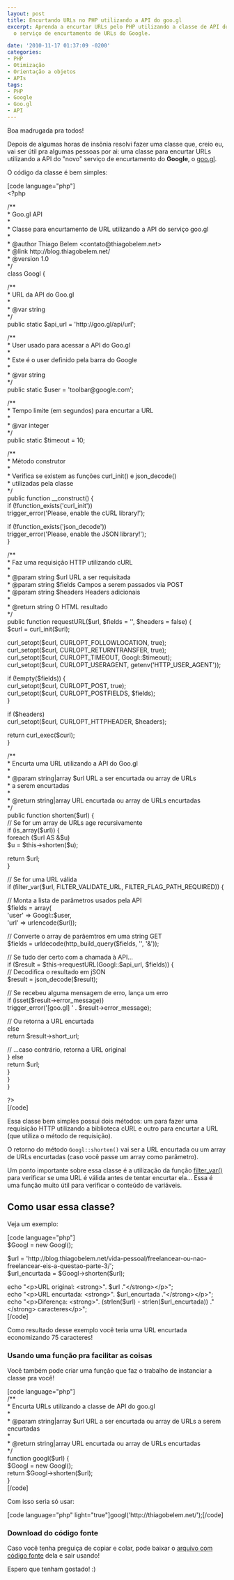 ```yaml
---
layout: post
title: Encurtando URLs no PHP utilizando a API do goo.gl
excerpt: Aprenda a encurtar URLs pelo PHP utilizando a classe de API do <a href="http://goo.gl/">goo.gl</a>,
  o serviço de encurtamento de URLs do Google.

date: '2010-11-17 01:37:09 -0200'
categories:
- PHP
- Otimização
- Orientação a objetos
- APIs
tags:
- PHP
- Google
- Goo.gl
- API
---
```

<p>Boa madrugada pra todos!</p>
<p>Depois de algumas horas de insônia resolvi fazer uma classe que, creio eu, vai ser útil pra algumas pessoas por ai: uma classe para encurtar URLs utilizando a API do "novo" serviço de encurtamento do <strong>Google</strong>, o <a href="http://goo.gl/" target="_blank">goo.gl</a>.<br />
<a id="more"></a><a id="more-991"></a></p>
<p>O código da classe é bem simples:</p>
<p>[code language="php"]<br />
&lt;?php</p>
<p>/**<br />
 * Goo.gl API<br />
 *<br />
 * Classe para encurtamento de URL utilizando a API do serviço goo.gl<br />
 *<br />
 * @author Thiago Belem &lt;contato@thiagobelem.net&gt;<br />
 * @link http://blog.thiagobelem.net/<br />
 * @version 1.0<br />
 */<br />
class Googl {</p>
<p>	/**<br />
	 * URL da API do Goo.gl<br />
	 *<br />
	 * @var string<br />
	 */<br />
	public static $api_url = 'http://goo.gl/api/url';</p>
<p>	/**<br />
	 * User usado para acessar a API do Goo.gl<br />
	 *<br />
	 * Este é o user definido pela barra do Google<br />
	 *<br />
	 * @var string<br />
	 */<br />
	public static $user = 'toolbar@google.com';</p>
<p>	/**<br />
	 * Tempo limite (em segundos) para encurtar a URL<br />
	 *<br />
	 * @var integer<br />
	 */<br />
	public static $timeout = 10;</p>
<p>	/**<br />
	 * Método construtor<br />
	 *<br />
	 * Verifica se existem as funções curl_init() e json_decode()<br />
	 *  utilizadas pela classe<br />
	 */<br />
	public function __construct() {<br />
		if (!function_exists('curl_init'))<br />
			trigger_error('Please, enable the cURL library!');</p>
<p>		if (!function_exists('json_decode'))<br />
			trigger_error('Please, enable the JSON library!');<br />
	}</p>
<p>	/**<br />
	 * Faz uma requisição HTTP utilizando cURL<br />
	 *<br />
	 * @param string $url URL a ser requisitada<br />
	 * @param string $fields Campos a serem passados via POST<br />
	 * @param string $headers Headers adicionais<br />
	 *<br />
	 * @return string O HTML resultado<br />
	 */<br />
	public function requestURL($url, $fields = '', $headers = false) {<br />
		$curl = curl_init($url);</p>
<p>		curl_setopt($curl, CURLOPT_FOLLOWLOCATION, true);<br />
		curl_setopt($curl, CURLOPT_RETURNTRANSFER, true);<br />
		curl_setopt($curl, CURLOPT_TIMEOUT, Googl::$timeout);<br />
        curl_setopt($curl, CURLOPT_USERAGENT, getenv('HTTP_USER_AGENT'));</p>
<p>		if (!empty($fields)) {<br />
			curl_setopt($curl, CURLOPT_POST, true);<br />
			curl_setopt($curl, CURLOPT_POSTFIELDS, $fields);<br />
		}</p>
<p>		if ($headers)<br />
			curl_setopt($curl, CURLOPT_HTTPHEADER, $headers);</p>
<p>		return curl_exec($curl);<br />
	}</p>
<p>	/**<br />
	 * Encurta uma URL utilizando a API do Goo.gl<br />
	 *<br />
	 * @param string|array $url URL a ser encurtada ou array de URLs<br />
	 *  a serem encurtadas<br />
	 *<br />
	 * @return string|array URL encurtada ou array de URLs encurtadas<br />
	 */<br />
	public function shorten($url) {<br />
		// Se for um array de URLs age recursivamente<br />
		if (is_array($url)) {<br />
			foreach ($url AS &amp;$u)<br />
				$u = $this-&gt;shorten($u);</p>
<p>			return $url;<br />
		}</p>
<p>		// Se for uma URL válida<br />
		if (filter_var($url, FILTER_VALIDATE_URL, FILTER_FLAG_PATH_REQUIRED)) {</p>
<p>			// Monta a lista de parâmetros usados pela API<br />
			$fields = array(<br />
				'user' =&gt; Googl::$user,<br />
				'url' =&gt; urlencode($url));</p>
<p>			// Converte o array de parâemtros em uma string GET<br />
			$fields = urldecode(http_build_query($fields, '', '&amp;'));</p>
<p>			// Se tudo der certo com a chamada à API...<br />
			if ($result = $this-&gt;requestURL(Googl::$api_url, $fields)) {<br />
				// Decodifica o resultado em jSON<br />
				$result = json_decode($result);</p>
<p>				// Se recebeu alguma mensagem de erro, lança um erro<br />
				if (isset($result-&gt;error_message))<br />
					trigger_error('[goo.gl] ' . $result-&gt;error_message);</p>
<p>				// Ou retorna a URL encurtada<br />
				else<br />
					return $result-&gt;short_url;</p>
<p>			// ...caso contrário, retorna a URL original<br />
			} else<br />
				return $url;<br />
		}<br />
	}<br />
}</p>
<p>?&gt;<br />
[/code]</p>
<p>Essa classe bem simples possui dois métodos: um para fazer uma requisição HTTP utilizando a biblioteca cURL e outro para encurtar a URL (que utiliza o método de requisição).</p>
<p>O retorno do método <code>Googl::shorten()</code> vai ser a URL encurtada ou um array de URLs encurtadas (caso você passe um array como parâmetro).</p>
<p>Um ponto importante sobre essa classe é a utilização da função <a href="http://www.php.net/manual/en/function.filter-var.php">filter_var()</a> para verificar se uma URL é válida antes de tentar encurtar ela... Essa é uma função muito útil para verificar o conteúdo de variáveis.</p>
<h2>Como usar essa classe?</h2>
<p>Veja um exemplo:</p>
<p>[code language="php"]<br />
$Googl = new Googl();</p>
<p>$url = 'http://blog.thiagobelem.net/vida-pessoal/freelancear-ou-nao-freelancear-eis-a-questao-parte-3/';<br />
$url_encurtada = $Googl-&gt;shorten($url);</p>
<p>echo &quot;&lt;p&gt;URL original: &lt;strong&gt;&quot;. $url .&quot;&lt;/strong&gt;&lt;/p&gt;&quot;;<br />
echo &quot;&lt;p&gt;URL encurtada: &lt;strong&gt;&quot;. $url_encurtada .&quot;&lt;/strong&gt;&lt;/p&gt;&quot;;<br />
echo &quot;&lt;p&gt;Diferença: &lt;strong&gt;&quot;. (strlen($url) - strlen($url_encurtada)) .&quot;&lt;/strong&gt; caracteres&lt;/p&gt;&quot;;<br />
[/code]</p>
<p>Como resultado desse exemplo você teria uma URL encurtada economizando 75 caracteres!</p>
<h3>Usando uma função pra facilitar as coisas</h3>
<p>Você também pode criar uma função que faz o trabalho de instanciar a classe pra você!</p>
<p>[code language="php"]<br />
/**<br />
 * Encurta URLs utilizando a classe de API do goo.gl<br />
 *<br />
 * @param string|array $url URL a ser encurtada ou array de URLs a serem encurtadas<br />
 *<br />
 * @return string|array URL encurtada ou array de URLs encurtadas<br />
 */<br />
function googl($url) {<br />
	$Googl = new Googl();<br />
	return $Googl-&gt;shorten($url);<br />
}<br />
[/code]</p>
<p>Com isso seria só usar:</p>
<p>[code language="php" light="true"]googl('http://thiagobelem.net/');[/code]</p>
<h3>Download do código fonte</h3>
<p>Caso você tenha preguiça de copiar e colar, pode baixar o <a title="Código-fonte da classe Googl" href="http://blog.thiagobelem.net/arquivos/googl.class.phps" target="_blank">arquivo com código fonte</a> dela e sair usando!</p>
<p>Espero que tenham gostado! :)</p>
